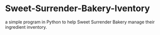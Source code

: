 # Sweet-Surrender-Bakery-Iventory
a simple program in Python to help Sweet Surrender Bakery manage their  ingredient inventory.
